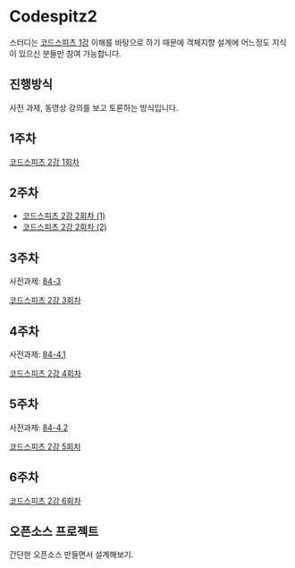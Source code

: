 # Codespitz2

스터디는 [코드스피츠 1강](https://www.youtube.com/watch?v=sWyZUzQW3IM&list=PLBNdLLaRx_rI-UsVIGeWX_iv-e8cxpLxS) 이해를 바탕으로 하기 때문에 
객체지향 설계에 어느정도 지식이 있으신 분들만 참여 가능합니다. 

## 진행방식
사전 과제, 동영상 강의를 보고 토론하는 방식입니다. 

## 1주차
[코드스피츠 2강 1회차](https://www.youtube.com/watch?v=vSnFC2x-RYE)

## 2주차

* [코드스피츠 2강 2회차 (1)](https://www.youtube.com/watch?v=vSnFC2x-RYE)
* [코드스피츠 2강 2회차 (2)](https://www.youtube.com/watch?v=33VN-sa3s_4&list=PLBNdLLaRx_rLOQsMCWxvawSUVI6cXoMsk&index=3)

## 3주차

사전과제: [84-3](https://github.com/ObjectStudy/codespitz-s84-3)

[코드스피츠 2강 3회차](https://www.youtube.com/watch?v=DiKZYKK3T6Q&list=PLBNdLLaRx_rLOQsMCWxvawSUVI6cXoMsk&index=4)

## 4주차

사전과제: [84-4.1](https://github.com/ObjectStudy/codespitz-s84-4)

[코드스피츠 2강 4회차](https://www.youtube.com/watch?v=2fdwzbSnqZc&list=PLBNdLLaRx_rLOQsMCWxvawSUVI6cXoMsk&index=5)

## 5주차

사전과제: [84-4.2](https://github.com/ObjectStudy/codespitz-s84-4)

[코드스피츠 2강 5회차](https://www.youtube.com/watch?v=Y1toxgno8t8&list=PLBNdLLaRx_rLOQsMCWxvawSUVI6cXoMsk&index=6)

## 6주차
[코드스피츠 2강 6회차](https://www.youtube.com/watch?v=biJS1Ze8UMw&list=PLBNdLLaRx_rLOQsMCWxvawSUVI6cXoMsk&index=7)

## 오픈소스 프로젝트

간단한 오픈소스 만들면서 설계해보기.
